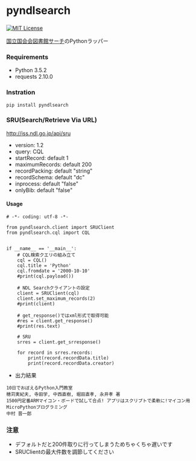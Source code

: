 # pyndlsearch
[![MIT License](http://img.shields.io/badge/license-MIT-blue.svg?style=flat)](LICENSE)　　

[国立国会会図書館サーチ](http://iss.ndl.go.jp/information/api/)のPythonラッパー  

### Requirements
- Python 3.5.2
- requests 2.10.0

### Instration

```
pip install pyndlsearch
```

### SRU(Search/Retrieve Via URL)
http://iss.ndl.go.jp/api/sru
- version: 1.2
- query: CQL
- startRecord: default 1
- maximumRecords: default 200
- recordPacking: default "string"
- recordSchema: default "dc"
- inprocess: default "false"
- onlyBib: default "false"

#### Usage

```python:sample
# -*- coding: utf-8 -*-

from pyndlsearch.client import SRUClient
from pyndlsearch.cql import CQL


if __name__ == '__main__':
    # CQL検索クエリの組み立て
    cql = CQL()
    cql.title = 'Python'
    cql.fromdate = '2000-10-10'
    #print(cql.payload())

    # NDL Searchクライアントの設定
    client = SRUClient(cql)
    client.set_maximum_records(2)
    #print(client)
    
    # get_response()ではxml形式で取得可能
    #res = client.get_response()
    #print(res.text)

    # SRU
    srres = client.get_srresponse()

    for record in srres.records:
        print(record.recordData.title)
        print(record.recordData.creator)

```

- 出力結果

```
10日でおぼえるPython入門教室
穂苅実紀夫, 寺田学, 中西直樹, 堀田直孝, 永井孝 著
1500円定番ARMマイコン・ボードで試して合点! アプリはスクリプトで柔軟に!マイコン用MicroPythonプログラミング
中村 晋一郎
```

### 注意
- デフォルトだと200件取りに行ってしまうためちゃくちゃ遅いです
- SRUClientの最大件数を調節してください
